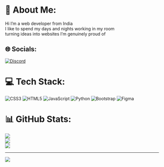 # 💫 About Me:
Hi I’m a web developer from India<br>I like to spend my days and nights working in my room <br>turning ideas into websites I’m genuinely proud of


## 🌐 Socials:
[![Discord](https://img.shields.io/badge/Discord-%237289DA.svg?logo=discord&logoColor=white)](https://discord.gg/susixon) 

# 💻 Tech Stack:
![CSS3](https://img.shields.io/badge/css3-%231572B6.svg?style=for-the-badge&logo=css3&logoColor=white) ![HTML5](https://img.shields.io/badge/html5-%23E34F26.svg?style=for-the-badge&logo=html5&logoColor=white) ![JavaScript](https://img.shields.io/badge/javascript-%23323330.svg?style=for-the-badge&logo=javascript&logoColor=%23F7DF1E) ![Python](https://img.shields.io/badge/python-3670A0?style=for-the-badge&logo=python&logoColor=ffdd54) ![Bootstrap](https://img.shields.io/badge/bootstrap-%238511FA.svg?style=for-the-badge&logo=bootstrap&logoColor=white) ![Figma](https://img.shields.io/badge/figma-%23F24E1E.svg?style=for-the-badge&logo=figma&logoColor=white) 
# 📊 GitHub Stats:
![](https://github-readme-stats.vercel.app/api?username=PixelCodeGH&theme=dark&hide_border=false&include_all_commits=true&count_private=false)<br/>
![](https://github-readme-streak-stats.herokuapp.com/?user=PixelCodeGH&theme=dark&hide_border=false)<br/>
![](https://github-readme-stats.vercel.app/api/top-langs/?username=PixelCodeGH&theme=dark&hide_border=false&include_all_commits=true&count_private=false&layout=compact)

---
[![](https://visitcount.itsvg.in/api?id=PixelCodeGH&icon=0&color=0)](https://visitcount.itsvg.in)

<!-- Proudly created with GPRM ( https://gprm.itsvg.in ) -->
